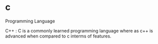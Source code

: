 # c
Programming Language

C++ : C is a commonly learned programming language
where as c++ is advanced when compared to c interms of features.

